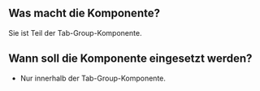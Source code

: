 
## Was macht die Komponente?
Sie ist Teil der Tab-Group-Komponente.

## Wann soll die Komponente eingesetzt werden?
* Nur innerhalb der Tab-Group-Komponente.